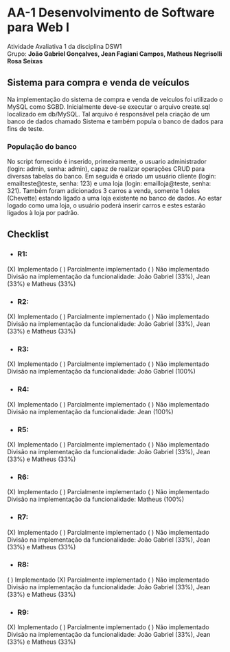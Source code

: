 # AA-1 Desenvolvimento de Software para Web I
Atividade Avaliativa 1 da disciplina DSW1  
Grupo: **João Gabriel Gonçalves, Jean Fagiani Campos, Matheus Negrisolli Rosa Seixas**
## Sistema para compra e venda de veículos
Na implementação do sistema de compra e venda de veículos foi utilizado o MySQL como SGBD.
Inicialmente deve-se executar o arquivo create.sql localizado em db/MySQL. Tal arquivo é responsável pela criação de um banco de dados chamado Sistema e também popula o banco de dados para fins de teste. 
### População do banco
No script fornecido é inserido, primeiramente, o usuario administrador (login: admin, senha: admin), capaz de realizar operações CRUD para diversas tabelas do banco. Em seguida é criado um usuário cliente (login: emailteste@teste, senha: 123) e uma loja (login: emailloja@teste, senha: 321). Também foram adicionados 3 carros a venda, somente 1 deles (Chevette) estando ligado a uma loja existente no banco de dados. Ao estar logado como uma loja, o usuário poderá inserir carros e estes estarão ligados à loja por padrão.
## Checklist
* ### R1:  
(X) Implementado ( ) Parcialmente implementado ( ) Não implementado  
Divisão na implementação da funcionalidade: João Gabriel (33%), Jean (33%) e Matheus (33%)  
* ### R2:  
(X) Implementado ( ) Parcialmente implementado ( ) Não implementado  
Divisão na implementação da funcionalidade: João Gabriel (33%), Jean (33%) e Matheus (33%)  
* ### R3:  
(X) Implementado ( ) Parcialmente implementado ( ) Não implementado  
Divisão na implementação da funcionalidade: João Gabriel (100%)
* ### R4:  
(X) Implementado ( ) Parcialmente implementado ( ) Não implementado  
Divisão na implementação da funcionalidade: Jean (100%)
* ### R5:  
(X) Implementado ( ) Parcialmente implementado ( ) Não implementado  
Divisão na implementação da funcionalidade: João Gabriel (33%), Jean (33%) e Matheus (33%) 
* ### R6:  
(X) Implementado ( ) Parcialmente implementado ( ) Não implementado  
Divisão na implementação da funcionalidade: Matheus (100%)  
* ### R7:  
(X) Implementado ( ) Parcialmente implementado ( ) Não implementado  
Divisão na implementação da funcionalidade: João Gabriel (33%), Jean (33%) e Matheus (33%) 
* ### R8:
( ) Implementado (X) Parcialmente implementado ( ) Não implementado  
Divisão na implementação da funcionalidade: João Gabriel (33%), Jean (33%) e Matheus (33%)  
* ### R9:   
(X) Implementado ( ) Parcialmente implementado ( ) Não implementado  
Divisão na implementação da funcionalidade: João Gabriel (33%), Jean (33%) e Matheus (33%)  
